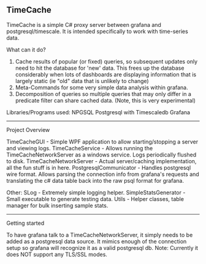 TimeCache
-----------------------

TimeCache is a simple C# proxy server between grafana and postgresql/timescale.
It is intended specifically to work with time-series data.

What can it do?

1) Cache results of popular (or fixed) queries, so subsequent updates only need to hit the database for 'new' data. This frees up the database considerably when lots of dashboards are displaying information that is largely static (ie "old" data that is unlikely to change)
2) Meta-Commands for some very simple data analysis within grafana.
3) Decomposition of queries so multiple queries that may only differ in a predicate filter can share cached data. (Note, this is very experimental)


Libraries/Programs used:
NPGSQL
Postgresql with Timescaledb
Grafana

-----------------------------
Project Overview

TimeCacheGUI - Simple WPF application to allow starting/stopping a server and viewing logs.
TimeCacheService - Allows running the TimeCacheNetworkServer as a windows service. Logs periodically flushed to disk.
TimeCacheNetworkServer - Actual server/caching implementation, all the fun stuff is in here.
PostgresqlCommunicator - Handles postgresql wire format. Allows parsing the connection info from grafana's requests and translating the c# data table back into the raw psql format for grafana.

Other:
SLog - Extremely simple logging helper.
SimpleStatsGenerator - Small executable to generate testing data.
Utils - Helper classes, table manager for bulk inserting sample stats.

--------------------------------------
Getting started

To have grafana talk to a TimeCacheNetworkServer, it simply needs to be added as a postgresql data source. It mimics enough of the connection setup so grafana will recognize it as a valid postgresql db. 
Note: Currently it does NOT support any TLS/SSL modes.
